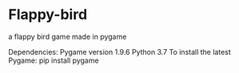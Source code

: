 # Flappy-bird
a flappy bird game made in pygame

Dependencies:
  Pygame version 1.9.6
  Python 3.7
  To install the latest Pygame:
    pip install pygame
